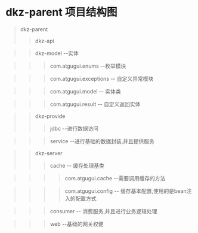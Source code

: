 # dkz-parent 项目结构图
>dkz-parent  
>>dkz-api

>>dkz-model --实体

>>>com.atgugui.enums --枚举模块

>>>com.atgugui.exceptions -- 自定义异常模块

>>>com.atgugui.model -- 实体类

>>>com.atgugui.result -- 自定义返回实体

>>dkz-provide
>>>jdbc --进行数据访问

>>>service --进行基础的数据封装,并且提供服务


>>dkz-server
>>>cache -- 缓存处理基类  

>>>>com.atgugui.cache --需要调用缓存的方法

>>>>com.atgugui.config -- 缓存基本配置,使用的是bean注入的配置方式

>>>consumer -- 消费服务,并且进行业务逻辑处理

>>>web --基础的网关权健
